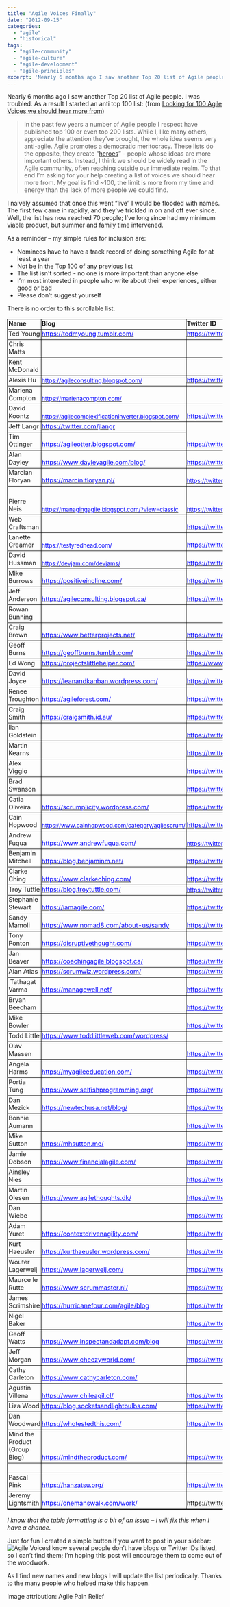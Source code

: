```yaml
---
title: "Agile Voices Finally"
date: "2012-09-15"
categories: 
  - "agile"
  - "historical"
tags: 
  - "agile-community"
  - "agile-culture"
  - "agile-development"
  - "agile-principles"
excerpt: 'Nearly 6 months ago I saw another Top 20 list of Agile people. I was troubled. As a result'
---
```


Nearly 6 months ago I saw another Top 20 list of Agile people. I was troubled. As a result I started an anti top 100 list: (from [Looking for 100 Agile Voices we should hear more from](/blog/looking-for-100-agile-voices-we-should-hear-more-from))

> In the past few years a number of Agile people I respect have published top 100 or even top 200 lists. While I, like many others, appreciate the attention they’ve brought, the whole idea seems very anti-agile. Agile promotes a democratic meritocracy. These lists do the opposite, they create “[heroes](/blog/agile-gurus-or-thought-leaders)” - people whose ideas are more important others. Instead, I think we should be widely read in the Agile community, often reaching outside our immediate realm. To that end I’m asking for your help creating a list of voices we should hear more from. My goal is find ~100, the limit is more from my time and energy than the lack of more people we could find.

I naively assumed that once this went “live” I would be flooded with names. The first few came in rapidly, and they’ve trickled in on and off ever since. Well, the list has now reached 70 people; I’ve long since had my minimum viable product, but summer and family time intervened.

As a reminder – my simple rules for inclusion are:

- Nominees have to have a track record of doing something Agile for at least a year
- Not be in the Top 100 of any previous list
- The list isn't sorted - no one is more important than anyone else
- I’m most interested in people who write about their experiences, either good or bad
- Please don’t suggest yourself

There is no order to this scrollable list.

<table class="postTable" style="border-collapse: collapse;" border="0" width="561" cellspacing="0" cellpadding="0"><colgroup><col style="width: 83pt; mso-width-source: userset; mso-width-alt: 3925;" width="110"> <col style="width: 97pt; mso-width-source: userset; mso-width-alt: 4608;" width="130"> <col style="width: 157pt; mso-width-source: userset; mso-width-alt: 7452;" width="210"></colgroup><tbody><tr style="height: 14.4pt;"><td class="xl67" style="border-bottom: windowtext 0.5pt solid; border-left: windowtext 1.5pt solid; padding-left: 1px; padding-right: 1px; vertical-align: bottom; border-top: windowtext 0.5pt solid; border-right: windowtext 0.5pt solid; padding-top: 1px;" width="138" height="23"><span style="font-size: 11pt;"><strong>Name</strong></span></td><td class="xl68" style="border-bottom: windowtext 0.5pt solid; border-left: medium none; padding-left: 1px; padding-right: 1px; vertical-align: bottom; border-top: windowtext 0.5pt solid; border-right: windowtext 0.5pt solid; padding-top: 1px;" width="130"><span style="font-size: 11pt;"><strong>Blog</strong></span></td><td class="xl69" style="border-bottom: windowtext 0.5pt solid; border-left: medium none; padding-left: 1px; padding-right: 1px; vertical-align: bottom; border-top: windowtext 0.5pt solid; border-right: windowtext 1.5pt solid; padding-top: 1px;" width="544"><span style="font-size: 11pt;"><strong>Twitter ID</strong></span></td></tr><tr style="height: 14.4pt;"><td class="xl70" style="border-bottom: windowtext 0.5pt solid; border-left: windowtext 1.5pt solid; padding-left: 1px; padding-right: 1px; vertical-align: bottom; border-top: medium none; border-right: windowtext 0.5pt solid; padding-top: 1px;" height="23"><span style="font-size: 11pt;">Ted Young</span></td><td class="xl71" style="border-bottom: windowtext 0.5pt solid; border-left: medium none; padding-left: 1px; padding-right: 1px; vertical-align: bottom; border-top: medium none; border-right: windowtext 0.5pt solid; padding-top: 1px;" width="130"><a href="https://tedmyoung.tumblr.com/" target="_parent" rel="noopener noreferrer"><span style="mso-font-charset: 0;"><span style="font-size: 11pt; color: #0000ff;">https://tedmyoung.tumblr.com/</span></span></a></td><td class="xl72" style="border-bottom: windowtext 0.5pt solid; border-left: medium none; padding-left: 1px; padding-right: 1px; vertical-align: bottom; border-top: medium none; border-right: windowtext 1.5pt solid; padding-top: 1px;" width="544"><a href="https://twitter.com/#!/jitterted" target="_parent" rel="noopener noreferrer"><span style="mso-font-charset: 0;"><span style="font-size: 11pt; color: #0000ff;">https://twitter.com/#!/jitterted</span></span></a></td></tr><tr style="height: 14.4pt;"><td class="xl70" style="border-bottom: windowtext 0.5pt solid; border-left: windowtext 1.5pt solid; padding-left: 1px; padding-right: 1px; vertical-align: bottom; border-top: medium none; border-right: windowtext 0.5pt solid; padding-top: 1px;" height="23"><span style="font-size: 11pt;">Chris Matts</span></td><td class="xl73" style="border-bottom: windowtext 0.5pt solid; border-left: medium none; padding-left: 1px; padding-right: 1px; vertical-align: middle; border-top: medium none; border-right: windowtext 0.5pt solid; padding-top: 1px;" width="130"><span style="font-size: 10pt;">&nbsp;</span></td><td class="xl74" style="border-bottom: windowtext 0.5pt solid; border-left: medium none; padding-left: 1px; padding-right: 1px; vertical-align: middle; border-top: medium none; border-right: windowtext 1.5pt solid; padding-top: 1px;" width="544"><span style="font-size: 10pt;">&nbsp;</span></td></tr><tr style="height: 14.4pt;"><td class="xl70" style="border-bottom: windowtext 0.5pt solid; border-left: windowtext 1.5pt solid; padding-left: 1px; padding-right: 1px; vertical-align: bottom; border-top: medium none; border-right: windowtext 0.5pt solid; padding-top: 1px;" height="23"><span style="font-size: 11pt;">Kent McDonald</span></td><td class="xl73" style="border-bottom: windowtext 0.5pt solid; border-left: medium none; padding-left: 1px; padding-right: 1px; vertical-align: middle; border-top: medium none; border-right: windowtext 0.5pt solid; padding-top: 1px;" width="130"><span style="font-size: 10pt;">&nbsp;</span></td><td class="xl74" style="border-bottom: windowtext 0.5pt solid; border-left: medium none; padding-left: 1px; padding-right: 1px; vertical-align: middle; border-top: medium none; border-right: windowtext 1.5pt solid; padding-top: 1px;" width="544"><span style="font-size: 10pt;">&nbsp;</span></td></tr><tr style="height: 14.4pt;"><td class="xl70" style="border-bottom: windowtext 0.5pt solid; border-left: windowtext 1.5pt solid; padding-left: 1px; padding-right: 1px; vertical-align: bottom; border-top: medium none; border-right: windowtext 0.5pt solid; padding-top: 1px;" height="23"><span style="font-size: 11pt;">Alexis Hu</span></td><td class="xl78" style="border-bottom: windowtext 0.5pt solid; border-left: medium none; padding-left: 1px; padding-right: 1px; vertical-align: bottom; border-top: medium none; border-right: windowtext 0.5pt solid; padding-top: 1px;" width="130"><a href="https://agileconsulting.blogspot.com/"><span style="font-size: 10pt; color: #0000ff;">https://agileconsulting.blogspot.com/</span></a></td><td class="xl72" style="border-bottom: windowtext 0.5pt solid; border-left: medium none; padding-left: 1px; padding-right: 1px; vertical-align: bottom; border-top: medium none; border-right: windowtext 1.5pt solid; padding-top: 1px;" width="544"><a href="https://twitter.com/alhui" target="_parent" rel="noopener noreferrer"><span style="mso-font-charset: 0;"><span style="font-size: 11pt; color: #0000ff;">https://twitter.com/alhui</span></span></a></td></tr><tr style="height: 14.4pt;"><td class="xl70" style="border-bottom: windowtext 0.5pt solid; border-left: windowtext 1.5pt solid; padding-left: 1px; padding-right: 1px; vertical-align: bottom; border-top: medium none; border-right: windowtext 0.5pt solid; padding-top: 1px;" height="23"><span style="font-size: 11pt;">Marlena Compton</span></td><td class="xl78" style="border-bottom: windowtext 0.5pt solid; border-left: medium none; padding-left: 1px; padding-right: 1px; vertical-align: bottom; border-top: medium none; border-right: windowtext 0.5pt solid; padding-top: 1px;" width="130"><a href="https://marlenacompton.com/"><span style="font-size: 10pt; color: #0000ff;">https://marlenacompton.com/</span></a></td><td class="xl74" style="border-bottom: windowtext 0.5pt solid; border-left: medium none; padding-left: 1px; padding-right: 1px; vertical-align: middle; border-top: medium none; border-right: windowtext 1.5pt solid; padding-top: 1px;" width="544"><span style="font-size: 10pt;">&nbsp;</span></td></tr><tr style="height: 14.4pt;"><td class="xl70" style="border-bottom: windowtext 0.5pt solid; border-left: windowtext 1.5pt solid; padding-left: 1px; padding-right: 1px; vertical-align: bottom; border-top: medium none; border-right: windowtext 0.5pt solid; padding-top: 1px;" height="23"><span style="font-size: 11pt;">David Koontz</span></td><td class="xl78" style="border-bottom: windowtext 0.5pt solid; border-left: medium none; padding-left: 1px; padding-right: 1px; vertical-align: bottom; border-top: medium none; border-right: windowtext 0.5pt solid; padding-top: 1px;" width="130"><a href="https://agilecomplexificationinverter.blogspot.com/"><span style="font-size: 10pt; color: #0000ff;">https://agilecomplexificationinverter.blogspot.com/</span></a></td><td class="xl72" style="border-bottom: windowtext 0.5pt solid; border-left: medium none; padding-left: 1px; padding-right: 1px; vertical-align: bottom; border-top: medium none; border-right: windowtext 1.5pt solid; padding-top: 1px;" width="544"><a href="https://twitter.com/#!/davidakoontz" target="_parent" rel="noopener noreferrer"><span style="mso-font-charset: 0;"><span style="font-size: 11pt; color: #0000ff;">https://twitter.com/#!/davidakoontz</span></span></a></td></tr><tr style="height: 14.4pt;"><td class="xl70" style="border-bottom: windowtext 0.5pt solid; border-left: windowtext 1.5pt solid; padding-left: 1px; padding-right: 1px; vertical-align: bottom; border-top: medium none; border-right: windowtext 0.5pt solid; padding-top: 1px;" height="23"><span style="font-size: 11pt;">Jeff Langr</span></td><td class="xl71" style="border-bottom: windowtext 0.5pt solid; border-left: medium none; padding-left: 1px; padding-right: 1px; vertical-align: bottom; border-top: medium none; border-right: windowtext 0.5pt solid; padding-top: 1px;" width="130"><a href="https://twitter.com/jlangr" target="_parent" rel="noopener noreferrer"><span style="mso-font-charset: 0;"><span style="font-size: 11pt; color: #0000ff;">https://twitter.com/jlangr</span></span></a></td></tr><tr style="height: 14.4pt;"><td class="xl70" style="border-bottom: windowtext 0.5pt solid; border-left: windowtext 1.5pt solid; padding-left: 1px; padding-right: 1px; vertical-align: bottom; border-top: medium none; border-right: windowtext 0.5pt solid; padding-top: 1px;" height="23"><span style="font-size: 11pt;">Tim Ottinger</span></td><td class="xl71" style="border-bottom: windowtext 0.5pt solid; border-left: medium none; padding-left: 1px; padding-right: 1px; vertical-align: bottom; border-top: medium none; border-right: windowtext 0.5pt solid; padding-top: 1px;" width="130"><a href="https://agileotter.blogspot.com/" target="_parent" rel="noopener noreferrer"><span style="mso-font-charset: 0;"><span style="font-size: 11pt; color: #0000ff;">https://agileotter.blogspot.com/</span></span></a></td><td class="xl72" style="border-bottom: windowtext 0.5pt solid; border-left: medium none; padding-left: 1px; padding-right: 1px; vertical-align: bottom; border-top: medium none; border-right: windowtext 1.5pt solid; padding-top: 1px;" width="544"><a href="https://twitter.com/#!/tottinge" target="_parent" rel="noopener noreferrer"><span style="mso-font-charset: 0;"><span style="font-size: 11pt; color: #0000ff;">https://twitter.com/#!/tottinge</span></span></a></td></tr><tr style="height: 14.4pt;"><td class="xl70" style="border-bottom: windowtext 0.5pt solid; border-left: windowtext 1.5pt solid; padding-left: 1px; padding-right: 1px; vertical-align: bottom; border-top: medium none; border-right: windowtext 0.5pt solid; padding-top: 1px;" height="23"><span style="font-size: 11pt;">Alan Dayley</span></td><td class="xl71" style="border-bottom: windowtext 0.5pt solid; border-left: medium none; padding-left: 1px; padding-right: 1px; vertical-align: bottom; border-top: medium none; border-right: windowtext 0.5pt solid; padding-top: 1px;" width="130"><a href="https://www.dayleyagile.com/blog/" target="_parent" rel="noopener noreferrer"><span style="mso-font-charset: 0;"><span style="font-size: 11pt; color: #0000ff;">https://www.dayleyagile.com/blog/</span></span></a></td><td class="xl72" style="border-bottom: windowtext 0.5pt solid; border-left: medium none; padding-left: 1px; padding-right: 1px; vertical-align: bottom; border-top: medium none; border-right: windowtext 1.5pt solid; padding-top: 1px;" width="544"><a href="https://twitter.com/dayleyagile" target="_parent" rel="noopener noreferrer"><span style="mso-font-charset: 0;"><span style="font-size: 11pt; color: #0000ff;">https://twitter.com/dayleyagile</span></span></a></td></tr><tr style="height: 14.4pt;"><td class="xl70" style="border-bottom: windowtext 0.5pt solid; border-left: windowtext 1.5pt solid; padding-left: 1px; padding-right: 1px; vertical-align: bottom; border-top: medium none; border-right: windowtext 0.5pt solid; padding-top: 1px;" height="23"><span style="font-size: 11pt;">Marcian Floryan</span></td><td class="xl71" style="border-bottom: windowtext 0.5pt solid; border-left: medium none; padding-left: 1px; padding-right: 1px; vertical-align: bottom; border-top: medium none; border-right: windowtext 0.5pt solid; padding-top: 1px;" width="130"><a href="https://marcin.floryan.pl/" target="_parent" rel="noopener noreferrer"><span style="mso-font-charset: 0;"><span style="font-size: 11pt; color: #0000ff;">https://marcin.floryan.pl/</span></span></a></td><td class="xl76" style="border-bottom: windowtext 0.5pt solid; border-left: medium none; padding-left: 1px; padding-right: 1px; vertical-align: bottom; border-top: medium none; border-right: windowtext 1.5pt solid; padding-top: 1px;" width="544"><a href="https://twitter.com/mfloryan"><span style="font-size: 10pt; color: #0000ff;">https://twitter.com/mfloryan</span></a></td></tr><tr style="height: 40.2pt;"><td class="xl70" style="border-bottom: windowtext 0.5pt solid; border-left: windowtext 1.5pt solid; padding-left: 1px; padding-right: 1px; vertical-align: bottom; border-top: medium none; border-right: windowtext 0.5pt solid; padding-top: 1px;" height="67"><span style="font-size: 11pt;">Pierre Neis</span></td><td class="xl77" style="border-bottom: windowtext 0.5pt solid; border-left: medium none; padding-left: 1px; padding-right: 1px; vertical-align: bottom; border-top: medium none; border-right: windowtext 0.5pt solid; padding-top: 1px;" width="130"><a href="https://managingagile.blogspot.com/?view=classic"><span style="font-size: 10pt; color: #0000ff;">https://managingagile.blogspot.com/?view=classic</span></a></td><td class="xl76" style="border-bottom: windowtext 0.5pt solid; border-left: medium none; padding-left: 1px; padding-right: 1px; vertical-align: bottom; border-top: medium none; border-right: windowtext 1.5pt solid; padding-top: 1px;" width="544"><a href="https://twitter.com/elPedroMajor"><span style="font-size: 10pt; color: #0000ff;">https://twitter.com/elPedroMajor</span></a></td></tr><tr style="height: 14.4pt;"><td class="xl70" style="border-bottom: windowtext 0.5pt solid; border-left: windowtext 1.5pt solid; padding-left: 1px; padding-right: 1px; vertical-align: bottom; border-top: medium none; border-right: windowtext 0.5pt solid; padding-top: 1px;" height="23"><span style="font-size: 11pt;">Web Craftsman</span></td><td class="xl73" style="border-bottom: windowtext 0.5pt solid; border-left: medium none; padding-left: 1px; padding-right: 1px; vertical-align: middle; border-top: medium none; border-right: windowtext 0.5pt solid; padding-top: 1px;" width="130"><span style="font-size: 10pt;">&nbsp;</span></td><td class="xl72" style="border-bottom: windowtext 0.5pt solid; border-left: medium none; padding-left: 1px; padding-right: 1px; vertical-align: bottom; border-top: medium none; border-right: windowtext 1.5pt solid; padding-top: 1px;" width="544"><a href="https://twitter.com/web_craftsman" target="_parent" rel="noopener noreferrer"><span style="mso-font-charset: 0;"><span style="font-size: 11pt; color: #0000ff;">https://twitter.com/web_craftsman</span></span></a></td></tr><tr style="height: 14.4pt;"><td class="xl70" style="border-bottom: windowtext 0.5pt solid; border-left: windowtext 1.5pt solid; padding-left: 1px; padding-right: 1px; vertical-align: bottom; border-top: medium none; border-right: windowtext 0.5pt solid; padding-top: 1px;" height="23"><span style="font-size: 11pt;">Lanette Creamer</span></td><td class="xl78" style="border-bottom: windowtext 0.5pt solid; border-left: medium none; padding-left: 1px; padding-right: 1px; vertical-align: bottom; border-top: medium none; border-right: windowtext 0.5pt solid; padding-top: 1px;" width="130"><span style="font-size: 10pt; color: #0000ff;">https://testyredhead.com/</span></td><td class="xl72" style="border-bottom: windowtext 0.5pt solid; border-left: medium none; padding-left: 1px; padding-right: 1px; vertical-align: bottom; border-top: medium none; border-right: windowtext 1.5pt solid; padding-top: 1px;" width="544"><a href="https://twitter.com/lanettecream" target="_parent" rel="noopener noreferrer"><span style="mso-font-charset: 0;"><span style="font-size: 11pt; color: #0000ff;">https://twitter.com/lanettecream</span></span></a></td></tr><tr style="height: 14.4pt;"><td class="xl70" style="border-bottom: windowtext 0.5pt solid; border-left: windowtext 1.5pt solid; padding-left: 1px; padding-right: 1px; vertical-align: bottom; border-top: medium none; border-right: windowtext 0.5pt solid; padding-top: 1px;" height="23"><span style="font-size: 11pt;">David Hussman</span></td><td class="xl78" style="border-bottom: windowtext 0.5pt solid; border-left: medium none; padding-left: 1px; padding-right: 1px; vertical-align: bottom; border-top: medium none; border-right: windowtext 0.5pt solid; padding-top: 1px;" width="130"><a href="https://devjam.com/"><span style="font-size: 10pt; color: #0000ff;">https://devjam.com/devjams/</span></a></td><td class="xl72" style="border-bottom: windowtext 0.5pt solid; border-left: medium none; padding-left: 1px; padding-right: 1px; vertical-align: bottom; border-top: medium none; border-right: windowtext 1.5pt solid; padding-top: 1px;" width="544"><a href="https://twitter.com/davidhussman" target="_parent" rel="noopener noreferrer"><span style="mso-font-charset: 0;"><span style="font-size: 11pt; color: #0000ff;">https://twitter.com/davidhussman</span></span></a></td></tr><tr style="height: 14.4pt;"><td class="xl70" style="border-bottom: windowtext 0.5pt solid; border-left: windowtext 1.5pt solid; padding-left: 1px; padding-right: 1px; vertical-align: bottom; border-top: medium none; border-right: windowtext 0.5pt solid; padding-top: 1px;" height="23"><span style="font-size: 11pt;">Mike Burrows</span></td><td class="xl71" style="border-bottom: windowtext 0.5pt solid; border-left: medium none; padding-left: 1px; padding-right: 1px; vertical-align: bottom; border-top: medium none; border-right: windowtext 0.5pt solid; padding-top: 1px;" width="130"><a href="https://positiveincline.com/" target="_parent" rel="noopener noreferrer"><span style="mso-font-charset: 0;"><span style="font-size: 11pt; color: #0000ff;">https://positiveincline.com/</span></span></a></td><td class="xl72" style="border-bottom: windowtext 0.5pt solid; border-left: medium none; padding-left: 1px; padding-right: 1px; vertical-align: bottom; border-top: medium none; border-right: windowtext 1.5pt solid; padding-top: 1px;" width="544"><a href="https://twitter.com/asplake" target="_parent" rel="noopener noreferrer"><span style="mso-font-charset: 0;"><span style="font-size: 11pt; color: #0000ff;">https://twitter.com/asplake</span></span></a></td></tr><tr style="height: 14.4pt;"><td class="xl70" style="border-bottom: windowtext 0.5pt solid; border-left: windowtext 1.5pt solid; padding-left: 1px; padding-right: 1px; vertical-align: bottom; border-top: medium none; border-right: windowtext 0.5pt solid; padding-top: 1px;" height="23"><span style="font-size: 11pt;">Jeff Anderson</span></td><td class="xl71" style="border-bottom: windowtext 0.5pt solid; border-left: medium none; padding-left: 1px; padding-right: 1px; vertical-align: bottom; border-top: medium none; border-right: windowtext 0.5pt solid; padding-top: 1px;" width="130"><a href="https://agileconsulting.blogspot.ca/" target="_parent" rel="noopener noreferrer"><span style="mso-font-charset: 0;"><span style="font-size: 11pt; color: #0000ff;">https://agileconsulting.blogspot.ca/</span></span></a></td><td class="xl72" style="border-bottom: windowtext 0.5pt solid; border-left: medium none; padding-left: 1px; padding-right: 1px; vertical-align: bottom; border-top: medium none; border-right: windowtext 1.5pt solid; padding-top: 1px;" width="544"><a href="https://twitter.com/thomasjeffrey" target="_parent" rel="noopener noreferrer"><span style="mso-font-charset: 0;"><span style="font-size: 11pt; color: #0000ff;">https://twitter.com/thomasjeffrey</span></span></a></td></tr><tr style="height: 14.4pt;"><td class="xl70" style="border-bottom: windowtext 0.5pt solid; border-left: windowtext 1.5pt solid; padding-left: 1px; padding-right: 1px; vertical-align: bottom; border-top: medium none; border-right: windowtext 0.5pt solid; padding-top: 1px;" height="23"><span style="font-size: 11pt;">Rowan Bunning</span></td><td class="xl73" style="border-bottom: windowtext 0.5pt solid; border-left: medium none; padding-left: 1px; padding-right: 1px; vertical-align: middle; border-top: medium none; border-right: windowtext 0.5pt solid; padding-top: 1px;" width="130"><span style="font-size: 10pt;">&nbsp;</span></td><td class="xl74" style="border-bottom: windowtext 0.5pt solid; border-left: medium none; padding-left: 1px; padding-right: 1px; vertical-align: middle; border-top: medium none; border-right: windowtext 1.5pt solid; padding-top: 1px;" width="544"><span style="font-size: 10pt;">&nbsp;</span></td></tr><tr style="height: 14.4pt;"><td class="xl70" style="border-bottom: windowtext 0.5pt solid; border-left: windowtext 1.5pt solid; padding-left: 1px; padding-right: 1px; vertical-align: bottom; border-top: medium none; border-right: windowtext 0.5pt solid; padding-top: 1px;" height="23"><span style="font-size: 11pt;">Craig Brown</span></td><td class="xl71" style="border-bottom: windowtext 0.5pt solid; border-left: medium none; padding-left: 1px; padding-right: 1px; vertical-align: bottom; border-top: medium none; border-right: windowtext 0.5pt solid; padding-top: 1px;" width="130"><a href="https://www.betterprojects.net/" target="_parent" rel="noopener noreferrer"><span style="mso-font-charset: 0;"><span style="font-size: 11pt; color: #0000ff;">https://www.betterprojects.net/</span></span></a></td><td class="xl72" style="border-bottom: windowtext 0.5pt solid; border-left: medium none; padding-left: 1px; padding-right: 1px; vertical-align: bottom; border-top: medium none; border-right: windowtext 1.5pt solid; padding-top: 1px;" width="544"><a href="https://twitter.com/brown_note" target="_parent" rel="noopener noreferrer"><span style="mso-font-charset: 0;"><span style="font-size: 11pt; color: #0000ff;">https://twitter.com/brown_note</span></span></a></td></tr><tr style="height: 14.4pt;"><td class="xl70" style="border-bottom: windowtext 0.5pt solid; border-left: windowtext 1.5pt solid; padding-left: 1px; padding-right: 1px; vertical-align: bottom; border-top: medium none; border-right: windowtext 0.5pt solid; padding-top: 1px;" height="23"><span style="font-size: 11pt;">Geoff Burns</span></td><td class="xl71" style="border-bottom: windowtext 0.5pt solid; border-left: medium none; padding-left: 1px; padding-right: 1px; vertical-align: bottom; border-top: medium none; border-right: windowtext 0.5pt solid; padding-top: 1px;" width="130"><a href="https://geoffburns.tumblr.com/" target="_parent" rel="noopener noreferrer"><span style="mso-font-charset: 0;"><span style="font-size: 11pt; color: #0000ff;">https://geoffburns.tumblr.com/</span></span></a></td><td class="xl72" style="border-bottom: windowtext 0.5pt solid; border-left: medium none; padding-left: 1px; padding-right: 1px; vertical-align: bottom; border-top: medium none; border-right: windowtext 1.5pt solid; padding-top: 1px;" width="544"><a href="https://twitter.com/blxt/" target="_parent" rel="noopener noreferrer"><span style="mso-font-charset: 0;"><span style="font-size: 11pt; color: #0000ff;">https://twitter.com/blxt/</span></span></a></td></tr><tr style="height: 14.4pt;"><td class="xl70" style="border-bottom: windowtext 0.5pt solid; border-left: windowtext 1.5pt solid; padding-left: 1px; padding-right: 1px; vertical-align: bottom; border-top: medium none; border-right: windowtext 0.5pt solid; padding-top: 1px;" height="23"><span style="font-size: 11pt;">Ed Wong</span></td><td class="xl71" style="border-bottom: windowtext 0.5pt solid; border-left: medium none; padding-left: 1px; padding-right: 1px; vertical-align: bottom; border-top: medium none; border-right: windowtext 0.5pt solid; padding-top: 1px;" width="130"><a href="https://projectslittlehelper.com/" target="_parent" rel="noopener noreferrer"><span style="mso-font-charset: 0;"><span style="font-size: 11pt; color: #0000ff;">https://projectslittlehelper.com/</span></span></a></td><td class="xl72" style="border-bottom: windowtext 0.5pt solid; border-left: medium none; padding-left: 1px; padding-right: 1px; vertical-align: bottom; border-top: medium none; border-right: windowtext 1.5pt solid; padding-top: 1px;" width="544"><a href="https://www.twitter.com/littlehelper" target="_parent" rel="noopener noreferrer"><span style="mso-font-charset: 0;"><span style="font-size: 11pt; color: #0000ff;">https://www.twitter.com/littlehelper</span></span></a></td></tr><tr style="height: 14.4pt;"><td class="xl70" style="border-bottom: windowtext 0.5pt solid; border-left: windowtext 1.5pt solid; padding-left: 1px; padding-right: 1px; vertical-align: bottom; border-top: medium none; border-right: windowtext 0.5pt solid; padding-top: 1px;" height="23"><span style="font-size: 11pt;">David Joyce</span></td><td class="xl71" style="border-bottom: windowtext 0.5pt solid; border-left: medium none; padding-left: 1px; padding-right: 1px; vertical-align: bottom; border-top: medium none; border-right: windowtext 0.5pt solid; padding-top: 1px;" width="130"><a href="https://leanandkanban.wordpress.com/" target="_parent" rel="noopener noreferrer"><span style="mso-font-charset: 0;"><span style="font-size: 11pt; color: #0000ff;">https://leanandkanban.wordpress.com/</span></span></a></td><td class="xl72" style="border-bottom: windowtext 0.5pt solid; border-left: medium none; padding-left: 1px; padding-right: 1px; vertical-align: bottom; border-top: medium none; border-right: windowtext 1.5pt solid; padding-top: 1px;" width="544"><a href="https://twitter.com/dpjoyce/" target="_parent" rel="noopener noreferrer"><span style="mso-font-charset: 0;"><span style="font-size: 11pt; color: #0000ff;">https://twitter.com/dpjoyce/</span></span></a></td></tr><tr style="height: 14.4pt;"><td class="xl70" style="border-bottom: windowtext 0.5pt solid; border-left: windowtext 1.5pt solid; padding-left: 1px; padding-right: 1px; vertical-align: bottom; border-top: medium none; border-right: windowtext 0.5pt solid; padding-top: 1px;" height="23"><span style="font-size: 11pt;">Renee Troughton</span></td><td class="xl71" style="border-bottom: windowtext 0.5pt solid; border-left: medium none; padding-left: 1px; padding-right: 1px; vertical-align: bottom; border-top: medium none; border-right: windowtext 0.5pt solid; padding-top: 1px;" width="130"><a href="https://agileforest.com/" target="_parent" rel="noopener noreferrer"><span style="mso-font-charset: 0;"><span style="font-size: 11pt; color: #0000ff;">https://agileforest.com/</span></span></a></td><td class="xl72" style="border-bottom: windowtext 0.5pt solid; border-left: medium none; padding-left: 1px; padding-right: 1px; vertical-align: bottom; border-top: medium none; border-right: windowtext 1.5pt solid; padding-top: 1px;" width="544"><a href="https://twitter.com/AgileRenee" target="_parent" rel="noopener noreferrer"><span style="mso-font-charset: 0;"><span style="font-size: 11pt; color: #0000ff;">https://twitter.com/AgileRenee</span></span></a></td></tr><tr style="height: 14.4pt;"><td class="xl70" style="border-bottom: windowtext 0.5pt solid; border-left: windowtext 1.5pt solid; padding-left: 1px; padding-right: 1px; vertical-align: bottom; border-top: medium none; border-right: windowtext 0.5pt solid; padding-top: 1px;" height="23"><span style="font-size: 11pt;">Craig Smith</span></td><td class="xl71" style="border-bottom: windowtext 0.5pt solid; border-left: medium none; padding-left: 1px; padding-right: 1px; vertical-align: bottom; border-top: medium none; border-right: windowtext 0.5pt solid; padding-top: 1px;" width="130"><a href="https://craigsmith.id.au/" target="_parent" rel="noopener noreferrer"><span style="mso-font-charset: 0;"><span style="font-size: 11pt; color: #0000ff;">https://craigsmith.id.au/</span></span></a></td><td class="xl72" style="border-bottom: windowtext 0.5pt solid; border-left: medium none; padding-left: 1px; padding-right: 1px; vertical-align: bottom; border-top: medium none; border-right: windowtext 1.5pt solid; padding-top: 1px;" width="544"><a href="https://twitter.com/smithcdau" target="_parent" rel="noopener noreferrer"><span style="mso-font-charset: 0;"><span style="font-size: 11pt; color: #0000ff;">https://twitter.com/smithcdau</span></span></a></td></tr><tr style="height: 14.4pt;"><td class="xl70" style="border-bottom: windowtext 0.5pt solid; border-left: windowtext 1.5pt solid; padding-left: 1px; padding-right: 1px; vertical-align: bottom; border-top: medium none; border-right: windowtext 0.5pt solid; padding-top: 1px;" height="23"><span style="font-size: 11pt;">Ilan Goldstein</span></td><td class="xl71" style="border-bottom: windowtext 0.5pt solid; border-left: medium none; padding-left: 1px; padding-right: 1px; vertical-align: bottom; border-top: medium none; border-right: windowtext 0.5pt solid; padding-top: 1px;" width="130"></td><td class="xl72" style="border-bottom: windowtext 0.5pt solid; border-left: medium none; padding-left: 1px; padding-right: 1px; vertical-align: bottom; border-top: medium none; border-right: windowtext 1.5pt solid; padding-top: 1px;" width="544"><a href="https://twitter.com/ilagile" target="_parent" rel="noopener noreferrer"><span style="mso-font-charset: 0;"><span style="font-size: 11pt; color: #0000ff;">https://twitter.com/ilagile</span></span></a></td></tr><tr style="height: 14.4pt;"><td class="xl70" style="border-bottom: windowtext 0.5pt solid; border-left: windowtext 1.5pt solid; padding-left: 1px; padding-right: 1px; vertical-align: bottom; border-top: medium none; border-right: windowtext 0.5pt solid; padding-top: 1px;" height="23"><span style="font-size: 11pt;">Martin Kearns</span></td><td class="xl73" style="border-bottom: windowtext 0.5pt solid; border-left: medium none; padding-left: 1px; padding-right: 1px; vertical-align: middle; border-top: medium none; border-right: windowtext 0.5pt solid; padding-top: 1px;" width="130"><span style="font-size: 10pt;">&nbsp;</span></td><td class="xl72" style="border-bottom: windowtext 0.5pt solid; border-left: medium none; padding-left: 1px; padding-right: 1px; vertical-align: bottom; border-top: medium none; border-right: windowtext 1.5pt solid; padding-top: 1px;" width="544"><a href="https://twitter.com/kearnsey" target="_parent" rel="noopener noreferrer"><span style="mso-font-charset: 0;"><span style="font-size: 11pt; color: #0000ff;">https://twitter.com/kearnsey</span></span></a></td></tr><tr style="height: 14.4pt;"><td class="xl70" style="border-bottom: windowtext 0.5pt solid; border-left: windowtext 1.5pt solid; padding-left: 1px; padding-right: 1px; vertical-align: bottom; border-top: medium none; border-right: windowtext 0.5pt solid; padding-top: 1px;" height="23"><span style="font-size: 11pt;">Alex Viggio</span></td><td class="xl73" style="border-bottom: windowtext 0.5pt solid; border-left: medium none; padding-left: 1px; padding-right: 1px; vertical-align: middle; border-top: medium none; border-right: windowtext 0.5pt solid; padding-top: 1px;" width="130"><span style="font-size: 10pt;">&nbsp;</span></td><td class="xl72" style="border-bottom: windowtext 0.5pt solid; border-left: medium none; padding-left: 1px; padding-right: 1px; vertical-align: bottom; border-top: medium none; border-right: windowtext 1.5pt solid; padding-top: 1px;" width="544"><a href="https://twitter.com/aviggio/" target="_parent" rel="noopener noreferrer"><span style="mso-font-charset: 0;"><span style="font-size: 11pt; color: #0000ff;">https://twitter.com/aviggio/</span></span></a></td></tr><tr style="height: 14.4pt;"><td class="xl70" style="border-bottom: windowtext 0.5pt solid; border-left: windowtext 1.5pt solid; padding-left: 1px; padding-right: 1px; vertical-align: bottom; border-top: medium none; border-right: windowtext 0.5pt solid; padding-top: 1px;" height="23"><span style="font-size: 11pt;">Brad Swanson</span></td><td class="xl71" style="border-bottom: windowtext 0.5pt solid; border-left: medium none; padding-left: 1px; padding-right: 1px; vertical-align: bottom; border-top: medium none; border-right: windowtext 0.5pt solid; padding-top: 1px;" width="130"></td><td class="xl72" style="border-bottom: windowtext 0.5pt solid; border-left: medium none; padding-left: 1px; padding-right: 1px; vertical-align: bottom; border-top: medium none; border-right: windowtext 1.5pt solid; padding-top: 1px;" width="544"><a href="https://twitter.com/bradswanson/" target="_parent" rel="noopener noreferrer"><span style="mso-font-charset: 0;"><span style="font-size: 11pt; color: #0000ff;">https://twitter.com/bradswanson/</span></span></a></td></tr><tr style="height: 14.4pt;"><td class="xl70" style="border-bottom: windowtext 0.5pt solid; border-left: windowtext 1.5pt solid; padding-left: 1px; padding-right: 1px; vertical-align: bottom; border-top: medium none; border-right: windowtext 0.5pt solid; padding-top: 1px;" height="23"><span style="font-size: 11pt;">Catia Oliveira</span></td><td class="xl71" style="border-bottom: windowtext 0.5pt solid; border-left: medium none; padding-left: 1px; padding-right: 1px; vertical-align: bottom; border-top: medium none; border-right: windowtext 0.5pt solid; padding-top: 1px;" width="130"><a href="https://scrumplicity.wordpress.com/" target="_parent" rel="noopener noreferrer"><span style="mso-font-charset: 0;"><span style="font-size: 11pt; color: #0000ff;">https://scrumplicity.wordpress.com/</span></span></a></td><td class="xl72" style="border-bottom: windowtext 0.5pt solid; border-left: medium none; padding-left: 1px; padding-right: 1px; vertical-align: bottom; border-top: medium none; border-right: windowtext 1.5pt solid; padding-top: 1px;" width="544"><a href="https://twitter.com/CatOliv" target="_parent" rel="noopener noreferrer"><span style="mso-font-charset: 0;"><span style="font-size: 11pt; color: #0000ff;">https://twitter.com/CatOliv</span></span></a></td></tr><tr style="height: 14.4pt;"><td class="xl70" style="border-bottom: windowtext 0.5pt solid; border-left: windowtext 1.5pt solid; padding-left: 1px; padding-right: 1px; vertical-align: bottom; border-top: medium none; border-right: windowtext 0.5pt solid; padding-top: 1px;" height="23"><span style="font-size: 11pt;">Cain Hopwood</span></td><td class="xl78" style="border-bottom: windowtext 0.5pt solid; border-left: medium none; padding-left: 1px; padding-right: 1px; vertical-align: bottom; border-top: medium none; border-right: windowtext 0.5pt solid; padding-top: 1px;" width="130"><a href="https://www.cainhopwood.com/category/agilescrum/"><span style="font-size: 10pt; color: #0000ff;">https://www.cainhopwood.com/category/agilescrum/</span></a></td><td class="xl72" style="border-bottom: windowtext 0.5pt solid; border-left: medium none; padding-left: 1px; padding-right: 1px; vertical-align: bottom; border-top: medium none; border-right: windowtext 1.5pt solid; padding-top: 1px;" width="544"><a href="https://twitter.com/cainhopwood" target="_parent" rel="noopener noreferrer"><span style="mso-font-charset: 0;"><span style="font-size: 11pt; color: #0000ff;">https://twitter.com/cainhopwood</span></span></a></td></tr><tr style="height: 14.4pt;"><td class="xl70" style="border-bottom: windowtext 0.5pt solid; border-left: windowtext 1.5pt solid; padding-left: 1px; padding-right: 1px; vertical-align: bottom; border-top: medium none; border-right: windowtext 0.5pt solid; padding-top: 1px;" height="23"><span style="font-size: 11pt;">Andrew Fuqua</span></td><td class="xl71" style="border-bottom: windowtext 0.5pt solid; border-left: medium none; padding-left: 1px; padding-right: 1px; vertical-align: bottom; border-top: medium none; border-right: windowtext 0.5pt solid; padding-top: 1px;" width="130"><a href="https://www.andrewfuqua.com/" target="_parent" rel="noopener noreferrer"><span style="mso-font-charset: 0;"><span style="font-size: 11pt; color: #0000ff;">https://www.andrewfuqua.com/</span></span></a></td><td class="xl79" style="border-bottom: windowtext 0.5pt solid; border-left: medium none; padding-left: 1px; padding-right: 1px; vertical-align: bottom; border-top: medium none; border-right: windowtext 1.5pt solid; padding-top: 1px;" width="544"><a href="https://twitter.com/andrewmfuqua"><span style="font-size: 10pt; color: #0000ff;">https://twitter.com/andrewmfuqua</span></a></td></tr><tr style="height: 14.4pt;"><td class="xl70" style="border-bottom: windowtext 0.5pt solid; border-left: windowtext 1.5pt solid; padding-left: 1px; padding-right: 1px; vertical-align: bottom; border-top: medium none; border-right: windowtext 0.5pt solid; padding-top: 1px;" height="23"><span style="font-size: 11pt;">Benjamin Mitchell</span></td><td class="xl71" style="border-bottom: windowtext 0.5pt solid; border-left: medium none; padding-left: 1px; padding-right: 1px; vertical-align: bottom; border-top: medium none; border-right: windowtext 0.5pt solid; padding-top: 1px;" width="130"><a href="https://blog.benjaminm.net/" target="_parent" rel="noopener noreferrer"><span style="mso-font-charset: 0;"><span style="font-size: 11pt; color: #0000ff;">https://blog.benjaminm.net/</span></span></a></td><td class="xl72" style="border-bottom: windowtext 0.5pt solid; border-left: medium none; padding-left: 1px; padding-right: 1px; vertical-align: bottom; border-top: medium none; border-right: windowtext 1.5pt solid; padding-top: 1px;" width="544"><a href="https://twitter.com/benjaminm" target="_parent" rel="noopener noreferrer"><span style="mso-font-charset: 0;"><span style="font-size: 11pt; color: #0000ff;">https://twitter.com/benjaminm</span></span></a></td></tr><tr style="height: 14.4pt;"><td class="xl70" style="border-bottom: windowtext 0.5pt solid; border-left: windowtext 1.5pt solid; padding-left: 1px; padding-right: 1px; vertical-align: bottom; border-top: medium none; border-right: windowtext 0.5pt solid; padding-top: 1px;" height="23"><span style="font-size: 11pt;">Clarke Ching</span></td><td class="xl71" style="border-bottom: windowtext 0.5pt solid; border-left: medium none; padding-left: 1px; padding-right: 1px; vertical-align: bottom; border-top: medium none; border-right: windowtext 0.5pt solid; padding-top: 1px;" width="130"><a href="https://www.clarkeching.com/" target="_parent" rel="noopener noreferrer"><span style="mso-font-charset: 0;"><span style="font-size: 11pt; color: #0000ff;">https://www.clarkeching.com/</span></span></a></td><td class="xl72" style="border-bottom: windowtext 0.5pt solid; border-left: medium none; padding-left: 1px; padding-right: 1px; vertical-align: bottom; border-top: medium none; border-right: windowtext 1.5pt solid; padding-top: 1px;" width="544"><a href="https://twitter.com/clarkeching" target="_parent" rel="noopener noreferrer"><span style="mso-font-charset: 0;"><span style="font-size: 11pt; color: #0000ff;">https://twitter.com/clarkeching</span></span></a></td></tr><tr style="height: 14.4pt;"><td class="xl70" style="border-bottom: windowtext 0.5pt solid; border-left: windowtext 1.5pt solid; padding-left: 1px; padding-right: 1px; vertical-align: bottom; border-top: medium none; border-right: windowtext 0.5pt solid; padding-top: 1px;" height="23"><span style="font-size: 11pt;">Troy Tuttle</span></td><td class="xl71" style="border-bottom: windowtext 0.5pt solid; border-left: medium none; padding-left: 1px; padding-right: 1px; vertical-align: bottom; border-top: medium none; border-right: windowtext 0.5pt solid; padding-top: 1px;" width="130"><a href="https://blog.troytuttle.com/" target="_parent" rel="noopener noreferrer"><span style="mso-font-charset: 0;"><span style="font-size: 11pt; color: #0000ff;">https://blog.troytuttle.com/</span></span></a></td><td class="xl79" style="border-bottom: windowtext 0.5pt solid; border-left: medium none; padding-left: 1px; padding-right: 1px; vertical-align: bottom; border-top: medium none; border-right: windowtext 1.5pt solid; padding-top: 1px;" width="544"><a href="https://twitter.com/troytuttle"><span style="font-size: 10pt; color: #0000ff;">https://twitter.com/troytuttle</span></a></td></tr><tr style="height: 14.4pt;"><td class="xl70" style="border-bottom: windowtext 0.5pt solid; border-left: windowtext 1.5pt solid; padding-left: 1px; padding-right: 1px; vertical-align: bottom; border-top: medium none; border-right: windowtext 0.5pt solid; padding-top: 1px;" height="23"><span style="font-size: 11pt;">Stephanie Stewart</span></td><td class="xl71" style="border-bottom: windowtext 0.5pt solid; border-left: medium none; padding-left: 1px; padding-right: 1px; vertical-align: bottom; border-top: medium none; border-right: windowtext 0.5pt solid; padding-top: 1px;" width="130"><a href="https://iamagile.com/" target="_parent" rel="noopener noreferrer"><span style="mso-font-charset: 0;"><span style="font-size: 11pt; color: #0000ff;">https://iamagile.com/</span></span></a></td><td class="xl72" style="border-bottom: windowtext 0.5pt solid; border-left: medium none; padding-left: 1px; padding-right: 1px; vertical-align: bottom; border-top: medium none; border-right: windowtext 1.5pt solid; padding-top: 1px;" width="544"><a href="https://twitter.com/PROJECT_steph" target="_parent" rel="noopener noreferrer"><span style="mso-font-charset: 0;"><span style="font-size: 11pt; color: #0000ff;">https://twitter.com/PROJECT_steph</span></span></a></td></tr><tr style="height: 14.4pt;"><td class="xl70" style="border-bottom: windowtext 0.5pt solid; border-left: windowtext 1.5pt solid; padding-left: 1px; padding-right: 1px; vertical-align: bottom; border-top: medium none; border-right: windowtext 0.5pt solid; padding-top: 1px;" height="23"><span style="font-size: 11pt;">Sandy Mamoli</span></td><td class="xl71" style="border-bottom: windowtext 0.5pt solid; border-left: medium none; padding-left: 1px; padding-right: 1px; vertical-align: bottom; border-top: medium none; border-right: windowtext 0.5pt solid; padding-top: 1px;" width="130"><a href="https://www.nomad8.com/about-us/sandy" target="_parent" rel="noopener noreferrer"><span style="mso-font-charset: 0;"><span style="font-size: 11pt; color: #0000ff;">https://www.nomad8.com/about-us/sandy</span></span></a></td><td class="xl72" style="border-bottom: windowtext 0.5pt solid; border-left: medium none; padding-left: 1px; padding-right: 1px; vertical-align: bottom; border-top: medium none; border-right: windowtext 1.5pt solid; padding-top: 1px;" width="544"><a href="https://twitter.com/smamol" target="_parent" rel="noopener noreferrer"><span style="mso-font-charset: 0;"><span style="font-size: 11pt; color: #0000ff;">https://twitter.com/smamol</span></span></a></td></tr><tr style="height: 14.4pt;"><td class="xl70" style="border-bottom: windowtext 0.5pt solid; border-left: windowtext 1.5pt solid; padding-left: 1px; padding-right: 1px; vertical-align: bottom; border-top: medium none; border-right: windowtext 0.5pt solid; padding-top: 1px;" height="23"><span style="font-size: 11pt;">Tony Ponton</span></td><td class="xl71" style="border-bottom: windowtext 0.5pt solid; border-left: medium none; padding-left: 1px; padding-right: 1px; vertical-align: bottom; border-top: medium none; border-right: windowtext 0.5pt solid; padding-top: 1px;" width="130"><a href="https://disruptivethought.com/" target="_parent" rel="noopener noreferrer"><span style="mso-font-charset: 0;"><span style="font-size: 11pt; color: #0000ff;">https://disruptivethought.com/</span></span></a></td><td class="xl72" style="border-bottom: windowtext 0.5pt solid; border-left: medium none; padding-left: 1px; padding-right: 1px; vertical-align: bottom; border-top: medium none; border-right: windowtext 1.5pt solid; padding-top: 1px;" width="544"><a href="https://twitter.com/SvenNotnop" target="_parent" rel="noopener noreferrer"><span style="mso-font-charset: 0;"><span style="font-size: 11pt; color: #0000ff;">https://twitter.com/SvenNotnop</span></span></a></td></tr><tr style="height: 14.4pt;"><td class="xl70" style="border-bottom: windowtext 0.5pt solid; border-left: windowtext 1.5pt solid; padding-left: 1px; padding-right: 1px; vertical-align: bottom; border-top: medium none; border-right: windowtext 0.5pt solid; padding-top: 1px;" height="23"><span style="font-size: 11pt;">Jan Beaver</span></td><td class="xl71" style="border-bottom: windowtext 0.5pt solid; border-left: medium none; padding-left: 1px; padding-right: 1px; vertical-align: bottom; border-top: medium none; border-right: windowtext 0.5pt solid; padding-top: 1px;" width="130"><span style="font-size: 11pt; color: #0000ff;"><span style="text-decoration: underline;">https://coachingagile.blogspot.ca/</span></span></td><td class="xl72" style="border-bottom: windowtext 0.5pt solid; border-left: medium none; padding-left: 1px; padding-right: 1px; vertical-align: bottom; border-top: medium none; border-right: windowtext 1.5pt solid; padding-top: 1px;" width="544"><span style="font-size: 11pt; color: #0000ff;"><span style="text-decoration: underline;">https://twitter.com/jan_beaver</span></span></td></tr><tr style="height: 14.4pt;"><td class="xl70" style="border-bottom: windowtext 0.5pt solid; border-left: windowtext 1.5pt solid; padding-left: 1px; padding-right: 1px; vertical-align: bottom; border-top: medium none; border-right: windowtext 0.5pt solid; padding-top: 1px;" height="23"><span style="font-size: 11pt;">Alan Atlas</span></td><td class="xl71" style="border-bottom: windowtext 0.5pt solid; border-left: medium none; padding-left: 1px; padding-right: 1px; vertical-align: bottom; border-top: medium none; border-right: windowtext 0.5pt solid; padding-top: 1px;" width="130"><a href="https://scrumwiz.wordpress.com/" target="_parent" rel="noopener noreferrer"><span style="mso-font-charset: 0;"><span style="font-size: 11pt; color: #0000ff;">https://scrumwiz.wordpress.com/</span></span></a></td><td class="xl72" style="border-bottom: windowtext 0.5pt solid; border-left: medium none; padding-left: 1px; padding-right: 1px; vertical-align: bottom; border-top: medium none; border-right: windowtext 1.5pt solid; padding-top: 1px;" width="544"><a href="https://twitter.com/alanatlas/" target="_parent" rel="noopener noreferrer"><span style="mso-font-charset: 0;"><span style="font-size: 11pt; color: #0000ff;">https://twitter.com/alanatlas/</span></span></a></td></tr><tr style="height: 14.4pt;"><td class="xl70" style="border-bottom: windowtext 0.5pt solid; border-left: windowtext 1.5pt solid; padding-left: 1px; padding-right: 1px; vertical-align: bottom; border-top: medium none; border-right: windowtext 0.5pt solid; padding-top: 1px;" height="23"><span style="font-family: Calibri;"><span style="mso-spacerun: yes;"><span style="font-size: 11pt;">&nbsp;</span></span></span><span style="font-size: 11pt;">Tathagat Varma</span></td><td class="xl71" style="border-bottom: windowtext 0.5pt solid; border-left: medium none; padding-left: 1px; padding-right: 1px; vertical-align: bottom; border-top: medium none; border-right: windowtext 0.5pt solid; padding-top: 1px;" width="130"><span style="font-size: 11pt; color: #0000ff;"><span style="text-decoration: underline;">https://managewell.net/</span></span></td><td class="xl72" style="border-bottom: windowtext 0.5pt solid; border-left: medium none; padding-left: 1px; padding-right: 1px; vertical-align: bottom; border-top: medium none; border-right: windowtext 1.5pt solid; padding-top: 1px;" width="544"><span style="font-size: 11pt; color: #0000ff;"><span style="text-decoration: underline;">https://twitter.com/tathagatvarma</span></span></td></tr><tr style="height: 14.4pt;"><td class="xl70" style="border-bottom: windowtext 0.5pt solid; border-left: windowtext 1.5pt solid; padding-left: 1px; padding-right: 1px; vertical-align: bottom; border-top: medium none; border-right: windowtext 0.5pt solid; padding-top: 1px;" height="23"><span style="font-size: 11pt;">Bryan Beecham</span></td><td class="xl71" style="border-bottom: windowtext 0.5pt solid; border-left: medium none; padding-left: 1px; padding-right: 1px; vertical-align: bottom; border-top: medium none; border-right: windowtext 0.5pt solid; padding-top: 1px;" width="130"><span style="visibility: hidden; text-decoration: underline;"><span style="font-size: 11pt; color: #0000ff;">&nbsp;</span></span></td><td class="xl72" style="border-bottom: windowtext 0.5pt solid; border-left: medium none; padding-left: 1px; padding-right: 1px; vertical-align: bottom; border-top: medium none; border-right: windowtext 1.5pt solid; padding-top: 1px;" width="544"><span style="font-size: 11pt; color: #0000ff;"><span style="text-decoration: underline;">https://twitter.com/BillyGarnet</span></span></td></tr><tr style="height: 14.4pt;"><td class="xl70" style="border-bottom: windowtext 0.5pt solid; border-left: windowtext 1.5pt solid; padding-left: 1px; padding-right: 1px; vertical-align: bottom; border-top: medium none; border-right: windowtext 0.5pt solid; padding-top: 1px;" height="23"><span style="font-size: 11pt;">Mike Bowler</span></td><td class="xl71" style="border-bottom: windowtext 0.5pt solid; border-left: medium none; padding-left: 1px; padding-right: 1px; vertical-align: bottom; border-top: medium none; border-right: windowtext 0.5pt solid; padding-top: 1px;" width="130"><span style="visibility: hidden; text-decoration: underline;"><span style="font-size: 11pt; color: #0000ff;">&nbsp;</span></span></td><td class="xl72" style="border-bottom: windowtext 0.5pt solid; border-left: medium none; padding-left: 1px; padding-right: 1px; vertical-align: bottom; border-top: medium none; border-right: windowtext 1.5pt solid; padding-top: 1px;" width="544"><span style="font-size: 11pt; color: #0000ff;"><span style="text-decoration: underline;">https://twitter.com/mike_bowler</span></span></td></tr><tr style="height: 14.4pt;"><td class="xl70" style="border-bottom: windowtext 0.5pt solid; border-left: windowtext 1.5pt solid; padding-left: 1px; padding-right: 1px; vertical-align: bottom; border-top: medium none; border-right: windowtext 0.5pt solid; padding-top: 1px;" height="23"><span style="font-size: 11pt;">Todd Little</span></td><td class="xl71" style="border-bottom: windowtext 0.5pt solid; border-left: medium none; padding-left: 1px; padding-right: 1px; vertical-align: bottom; border-top: medium none; border-right: windowtext 0.5pt solid; padding-top: 1px;" width="130"><span style="font-size: 11pt; color: #0000ff;"><span style="text-decoration: underline;">https://www.toddlittleweb.com/wordpress/</span></span></td><td class="xl72" style="border-bottom: windowtext 0.5pt solid; border-left: medium none; padding-left: 1px; padding-right: 1px; vertical-align: bottom; border-top: medium none; border-right: windowtext 1.5pt solid; padding-top: 1px;" width="544"><span style="visibility: hidden; text-decoration: underline;"><span style="font-size: 11pt; color: #0000ff;">&nbsp;</span></span></td></tr><tr style="height: 14.4pt;"><td class="xl70" style="border-bottom: windowtext 0.5pt solid; border-left: windowtext 1.5pt solid; padding-left: 1px; padding-right: 1px; vertical-align: bottom; border-top: medium none; border-right: windowtext 0.5pt solid; padding-top: 1px;" height="23"><span style="font-size: 11pt;">Olav Massen</span></td><td class="xl73" style="border-bottom: windowtext 0.5pt solid; border-left: medium none; padding-left: 1px; padding-right: 1px; vertical-align: middle; border-top: medium none; border-right: windowtext 0.5pt solid; padding-top: 1px;" width="130"><span style="font-size: 10pt;">&nbsp;</span></td><td class="xl72" style="border-bottom: windowtext 0.5pt solid; border-left: medium none; padding-left: 1px; padding-right: 1px; vertical-align: bottom; border-top: medium none; border-right: windowtext 1.5pt solid; padding-top: 1px;" width="544"><span style="font-size: 11pt; color: #0000ff;"><span style="text-decoration: underline;">https://twitter.com/OlavMaassen</span></span></td></tr><tr style="height: 14.4pt;"><td class="xl70" style="border-bottom: windowtext 0.5pt solid; border-left: windowtext 1.5pt solid; padding-left: 1px; padding-right: 1px; vertical-align: bottom; border-top: medium none; border-right: windowtext 0.5pt solid; padding-top: 1px;" height="23"><span style="font-size: 11pt;">Angela Harms</span></td><td class="xl71" style="border-bottom: windowtext 0.5pt solid; border-left: medium none; padding-left: 1px; padding-right: 1px; vertical-align: bottom; border-top: medium none; border-right: windowtext 0.5pt solid; padding-top: 1px;" width="130"><span style="font-size: 11pt; color: #0000ff;"><span style="text-decoration: underline;">https://myagileeducation.com/</span></span></td><td class="xl72" style="border-bottom: windowtext 0.5pt solid; border-left: medium none; padding-left: 1px; padding-right: 1px; vertical-align: bottom; border-top: medium none; border-right: windowtext 1.5pt solid; padding-top: 1px;" width="544"><span style="font-size: 11pt; color: #0000ff;"><span style="text-decoration: underline;">https://twitter.com/angelaharms</span></span></td></tr><tr style="height: 14.4pt;"><td class="xl70" style="border-bottom: windowtext 0.5pt solid; border-left: windowtext 1.5pt solid; padding-left: 1px; padding-right: 1px; vertical-align: bottom; border-top: medium none; border-right: windowtext 0.5pt solid; padding-top: 1px;" height="23"><span style="font-size: 11pt;">Portia Tung</span></td><td class="xl71" style="border-bottom: windowtext 0.5pt solid; border-left: medium none; padding-left: 1px; padding-right: 1px; vertical-align: bottom; border-top: medium none; border-right: windowtext 0.5pt solid; padding-top: 1px;" width="130"><span style="font-size: 11pt; color: #0000ff;"><span style="text-decoration: underline;">https://www.selfishprogramming.org/</span></span></td><td class="xl72" style="border-bottom: windowtext 0.5pt solid; border-left: medium none; padding-left: 1px; padding-right: 1px; vertical-align: bottom; border-top: medium none; border-right: windowtext 1.5pt solid; padding-top: 1px;" width="544"><span style="font-size: 11pt; color: #0000ff;"><span style="text-decoration: underline;">https://twitter.com/portiatung</span></span></td></tr><tr style="height: 14.4pt;"><td class="xl70" style="border-bottom: windowtext 0.5pt solid; border-left: windowtext 1.5pt solid; padding-left: 1px; padding-right: 1px; vertical-align: bottom; border-top: medium none; border-right: windowtext 0.5pt solid; padding-top: 1px;" height="23"><span style="font-size: 11pt;">Dan Mezick</span></td><td class="xl71" style="border-bottom: windowtext 0.5pt solid; border-left: medium none; padding-left: 1px; padding-right: 1px; vertical-align: bottom; border-top: medium none; border-right: windowtext 0.5pt solid; padding-top: 1px;" width="130"><span style="font-size: 11pt; color: #0000ff;"><span style="text-decoration: underline;">https://newtechusa.net/blog/</span></span></td><td class="xl72" style="border-bottom: windowtext 0.5pt solid; border-left: medium none; padding-left: 1px; padding-right: 1px; vertical-align: bottom; border-top: medium none; border-right: windowtext 1.5pt solid; padding-top: 1px;" width="544"><span style="font-size: 11pt; color: #0000ff;"><span style="text-decoration: underline;">https://twitter.com/DanMezick</span></span></td></tr><tr style="height: 14.4pt;"><td class="xl70" style="border-bottom: windowtext 0.5pt solid; border-left: windowtext 1.5pt solid; padding-left: 1px; padding-right: 1px; vertical-align: bottom; border-top: medium none; border-right: windowtext 0.5pt solid; padding-top: 1px;" height="23"><span style="font-size: 11pt;">Bonnie Aumann</span></td><td class="xl71" style="border-bottom: windowtext 0.5pt solid; border-left: medium none; padding-left: 1px; padding-right: 1px; vertical-align: bottom; border-top: medium none; border-right: windowtext 0.5pt solid; padding-top: 1px;" width="130"><span style="visibility: hidden; text-decoration: underline;"><span style="font-size: 11pt; color: #0000ff;">&nbsp;</span></span></td><td class="xl72" style="border-bottom: windowtext 0.5pt solid; border-left: medium none; padding-left: 1px; padding-right: 1px; vertical-align: bottom; border-top: medium none; border-right: windowtext 1.5pt solid; padding-top: 1px;" width="544"><span style="font-size: 11pt; color: #0000ff;"><span style="text-decoration: underline;">https://twitter.com/bonniea</span></span></td></tr><tr style="height: 14.4pt;"><td class="xl70" style="border-bottom: windowtext 0.5pt solid; border-left: windowtext 1.5pt solid; padding-left: 1px; padding-right: 1px; vertical-align: bottom; border-top: medium none; border-right: windowtext 0.5pt solid; padding-top: 1px;" height="23"><span style="font-size: 11pt;">Mike Sutton</span></td><td class="xl71" style="border-bottom: windowtext 0.5pt solid; border-left: medium none; padding-left: 1px; padding-right: 1px; vertical-align: bottom; border-top: medium none; border-right: windowtext 0.5pt solid; padding-top: 1px;" width="130"><span style="font-size: 11pt; color: #0000ff;"><span style="text-decoration: underline;">https://mhsutton.me/</span></span></td><td class="xl72" style="border-bottom: windowtext 0.5pt solid; border-left: medium none; padding-left: 1px; padding-right: 1px; vertical-align: bottom; border-top: medium none; border-right: windowtext 1.5pt solid; padding-top: 1px;" width="544"><span style="font-size: 11pt; color: #0000ff;"><span style="text-decoration: underline;">https://twitter.com/mhsutton</span></span></td></tr><tr style="height: 14.4pt;"><td class="xl70" style="border-bottom: windowtext 0.5pt solid; border-left: windowtext 1.5pt solid; padding-left: 1px; padding-right: 1px; vertical-align: bottom; border-top: medium none; border-right: windowtext 0.5pt solid; padding-top: 1px;" height="23"><span style="font-size: 11pt;">Jamie Dobson</span></td><td class="xl71" style="border-bottom: windowtext 0.5pt solid; border-left: medium none; padding-left: 1px; padding-right: 1px; vertical-align: bottom; border-top: medium none; border-right: windowtext 0.5pt solid; padding-top: 1px;" width="130"><span style="font-size: 11pt; color: #0000ff;"><span style="text-decoration: underline;">https://www.financialagile.com/</span></span></td><td class="xl72" style="border-bottom: windowtext 0.5pt solid; border-left: medium none; padding-left: 1px; padding-right: 1px; vertical-align: bottom; border-top: medium none; border-right: windowtext 1.5pt solid; padding-top: 1px;" width="544"><span style="font-size: 11pt; color: #0000ff;"><span style="text-decoration: underline;">https://twitter.com/financialagile</span></span></td></tr><tr style="height: 14.4pt;"><td class="xl70" style="border-bottom: windowtext 0.5pt solid; border-left: windowtext 1.5pt solid; padding-left: 1px; padding-right: 1px; vertical-align: bottom; border-top: medium none; border-right: windowtext 0.5pt solid; padding-top: 1px;" height="23"><span style="font-size: 11pt;">Ainsley Nies</span></td><td class="xl71" style="border-bottom: windowtext 0.5pt solid; border-left: medium none; padding-left: 1px; padding-right: 1px; vertical-align: bottom; border-top: medium none; border-right: windowtext 0.5pt solid; padding-top: 1px;" width="130"><span style="visibility: hidden; text-decoration: underline;"><span style="font-size: 11pt; color: #0000ff;">&nbsp;</span></span></td><td class="xl72" style="border-bottom: windowtext 0.5pt solid; border-left: medium none; padding-left: 1px; padding-right: 1px; vertical-align: bottom; border-top: medium none; border-right: windowtext 1.5pt solid; padding-top: 1px;" width="544"><span style="font-size: 11pt; color: #0000ff;"><span style="text-decoration: underline;">https://twitter.com/ainszo</span></span></td></tr><tr style="height: 14.4pt;"><td class="xl70" style="border-bottom: windowtext 0.5pt solid; border-left: windowtext 1.5pt solid; padding-left: 1px; padding-right: 1px; vertical-align: bottom; border-top: medium none; border-right: windowtext 0.5pt solid; padding-top: 1px;" height="23"><span style="font-size: 11pt;">Martin Olesen</span></td><td class="xl71" style="border-bottom: windowtext 0.5pt solid; border-left: medium none; padding-left: 1px; padding-right: 1px; vertical-align: bottom; border-top: medium none; border-right: windowtext 0.5pt solid; padding-top: 1px;" width="130"><span style="font-size: 11pt; color: #0000ff;"><span style="text-decoration: underline;">https://www.agilethoughts.dk/</span></span></td><td class="xl72" style="border-bottom: windowtext 0.5pt solid; border-left: medium none; padding-left: 1px; padding-right: 1px; vertical-align: bottom; border-top: medium none; border-right: windowtext 1.5pt solid; padding-top: 1px;" width="544"><span style="font-size: 11pt; color: #0000ff;"><span style="text-decoration: underline;">https://twitter.com/meolesen</span></span></td></tr><tr style="height: 14.4pt;"><td class="xl70" style="border-bottom: windowtext 0.5pt solid; border-left: windowtext 1.5pt solid; padding-left: 1px; padding-right: 1px; vertical-align: bottom; border-top: medium none; border-right: windowtext 0.5pt solid; padding-top: 1px;" height="23"><span style="font-size: 11pt;">Dan Wiebe</span></td><td class="xl71" style="border-bottom: windowtext 0.5pt solid; border-left: medium none; padding-left: 1px; padding-right: 1px; vertical-align: bottom; border-top: medium none; border-right: windowtext 0.5pt solid; padding-top: 1px;" width="130"><span style="visibility: hidden; text-decoration: underline;"><span style="font-size: 11pt; color: #0000ff;">&nbsp;</span></span></td><td class="xl72" style="border-bottom: windowtext 0.5pt solid; border-left: medium none; padding-left: 1px; padding-right: 1px; vertical-align: bottom; border-top: medium none; border-right: windowtext 1.5pt solid; padding-top: 1px;" width="544"><span style="font-size: 11pt; color: #0000ff;"><span style="text-decoration: underline;">https://twitter.com/dnwiebe</span></span></td></tr><tr style="height: 14.4pt;"><td class="xl70" style="border-bottom: windowtext 0.5pt solid; border-left: windowtext 1.5pt solid; padding-left: 1px; padding-right: 1px; vertical-align: bottom; border-top: medium none; border-right: windowtext 0.5pt solid; padding-top: 1px;" height="23"><span style="font-size: 11pt;">Adam Yuret</span></td><td class="xl71" style="border-bottom: windowtext 0.5pt solid; border-left: medium none; padding-left: 1px; padding-right: 1px; vertical-align: bottom; border-top: medium none; border-right: windowtext 0.5pt solid; padding-top: 1px;" width="130"><span style="font-size: 11pt; color: #0000ff;"><span style="text-decoration: underline;">https://contextdrivenagility.com/</span></span></td><td class="xl72" style="border-bottom: windowtext 0.5pt solid; border-left: medium none; padding-left: 1px; padding-right: 1px; vertical-align: bottom; border-top: medium none; border-right: windowtext 1.5pt solid; padding-top: 1px;" width="544"><span style="font-size: 11pt; color: #0000ff;"><span style="text-decoration: underline;">https://twitter.com/AdamYuret</span></span></td></tr><tr style="height: 14.4pt;"><td class="xl70" style="border-bottom: windowtext 0.5pt solid; border-left: windowtext 1.5pt solid; padding-left: 1px; padding-right: 1px; vertical-align: bottom; border-top: medium none; border-right: windowtext 0.5pt solid; padding-top: 1px;" height="23"><span style="font-size: 11pt;">Kurt Haeusler</span></td><td class="xl71" style="border-bottom: windowtext 0.5pt solid; border-left: medium none; padding-left: 1px; padding-right: 1px; vertical-align: bottom; border-top: medium none; border-right: windowtext 0.5pt solid; padding-top: 1px;" width="130"><span style="font-size: 11pt; color: #0000ff;"><span style="text-decoration: underline;">https://kurthaeusler.wordpress.com/</span></span></td><td class="xl72" style="border-bottom: windowtext 0.5pt solid; border-left: medium none; padding-left: 1px; padding-right: 1px; vertical-align: bottom; border-top: medium none; border-right: windowtext 1.5pt solid; padding-top: 1px;" width="544"><span style="font-size: 11pt; color: #0000ff;"><span style="text-decoration: underline;">https://twitter.com/Kurt_Haeusler</span></span></td></tr><tr style="height: 14.4pt;"><td class="xl70" style="border-bottom: windowtext 0.5pt solid; border-left: windowtext 1.5pt solid; padding-left: 1px; padding-right: 1px; vertical-align: bottom; border-top: medium none; border-right: windowtext 0.5pt solid; padding-top: 1px;" height="23"><span style="font-size: 11pt;">Wouter Lagerweij</span></td><td class="xl71" style="border-bottom: windowtext 0.5pt solid; border-left: medium none; padding-left: 1px; padding-right: 1px; vertical-align: bottom; border-top: medium none; border-right: windowtext 0.5pt solid; padding-top: 1px;" width="130"><span style="font-size: 11pt; color: #0000ff;"><span style="text-decoration: underline;">https://www.lagerweij.com/</span></span></td><td class="xl72" style="border-bottom: windowtext 0.5pt solid; border-left: medium none; padding-left: 1px; padding-right: 1px; vertical-align: bottom; border-top: medium none; border-right: windowtext 1.5pt solid; padding-top: 1px;" width="544"><span style="font-size: 11pt; color: #0000ff;"><span style="text-decoration: underline;">https://twitter.com/wouterla</span></span></td></tr><tr style="height: 14.4pt;"><td class="xl70" style="border-bottom: windowtext 0.5pt solid; border-left: windowtext 1.5pt solid; padding-left: 1px; padding-right: 1px; vertical-align: bottom; border-top: medium none; border-right: windowtext 0.5pt solid; padding-top: 1px;" height="23"><span style="font-size: 11pt;">Maurce le Rutte</span></td><td class="xl71" style="border-bottom: windowtext 0.5pt solid; border-left: medium none; padding-left: 1px; padding-right: 1px; vertical-align: bottom; border-top: medium none; border-right: windowtext 0.5pt solid; padding-top: 1px;" width="130"><span style="font-size: 11pt; color: #0000ff;"><span style="text-decoration: underline;">https://www.scrummaster.nl/</span></span></td><td class="xl72" style="border-bottom: windowtext 0.5pt solid; border-left: medium none; padding-left: 1px; padding-right: 1px; vertical-align: bottom; border-top: medium none; border-right: windowtext 1.5pt solid; padding-top: 1px;" width="544"><span style="font-size: 11pt; color: #0000ff;"><span style="text-decoration: underline;">https://twitter.com/scrumnl</span></span></td></tr><tr style="height: 14.4pt;"><td class="xl70" style="border-bottom: windowtext 0.5pt solid; border-left: windowtext 1.5pt solid; padding-left: 1px; padding-right: 1px; vertical-align: bottom; border-top: medium none; border-right: windowtext 0.5pt solid; padding-top: 1px;" height="23"><span style="font-size: 11pt;">James Scrimshire</span></td><td class="xl71" style="border-bottom: windowtext 0.5pt solid; border-left: medium none; padding-left: 1px; padding-right: 1px; vertical-align: bottom; border-top: medium none; border-right: windowtext 0.5pt solid; padding-top: 1px;" width="130"><span style="font-size: 11pt; color: #0000ff;"><span style="text-decoration: underline;">https://hurricanefour.com/agile/blog</span></span></td><td class="xl72" style="border-bottom: windowtext 0.5pt solid; border-left: medium none; padding-left: 1px; padding-right: 1px; vertical-align: bottom; border-top: medium none; border-right: windowtext 1.5pt solid; padding-top: 1px;" width="544"><span style="font-size: 11pt; color: #0000ff;"><span style="text-decoration: underline;">https://twitter.com/Scrimmers</span></span></td></tr><tr style="height: 14.4pt;"><td class="xl70" style="border-bottom: windowtext 0.5pt solid; border-left: windowtext 1.5pt solid; padding-left: 1px; padding-right: 1px; vertical-align: bottom; border-top: medium none; border-right: windowtext 0.5pt solid; padding-top: 1px;" height="23"><span style="font-size: 11pt;">Nigel Baker</span></td><td class="xl71" style="border-bottom: windowtext 0.5pt solid; border-left: medium none; padding-left: 1px; padding-right: 1px; vertical-align: bottom; border-top: medium none; border-right: windowtext 0.5pt solid; padding-top: 1px;" width="130"><span style="visibility: hidden; text-decoration: underline;"><span style="font-size: 11pt; color: #0000ff;">&nbsp;</span></span></td><td class="xl72" style="border-bottom: windowtext 0.5pt solid; border-left: medium none; padding-left: 1px; padding-right: 1px; vertical-align: bottom; border-top: medium none; border-right: windowtext 1.5pt solid; padding-top: 1px;" width="544"><span style="font-size: 11pt; color: #0000ff;"><span style="text-decoration: underline;">https://twitter.com/nigelebaker</span></span></td></tr><tr style="height: 14.4pt;"><td class="xl70" style="border-bottom: windowtext 0.5pt solid; border-left: windowtext 1.5pt solid; padding-left: 1px; padding-right: 1px; vertical-align: bottom; border-top: medium none; border-right: windowtext 0.5pt solid; padding-top: 1px;" height="23"><span style="font-size: 11pt;">Geoff Watts</span></td><td class="xl71" style="border-bottom: windowtext 0.5pt solid; border-left: medium none; padding-left: 1px; padding-right: 1px; vertical-align: bottom; border-top: medium none; border-right: windowtext 0.5pt solid; padding-top: 1px;" width="130"><span style="font-size: 11pt; color: #0000ff;"><span style="text-decoration: underline;">https://www.inspectandadapt.com/blog</span></span></td><td class="xl72" style="border-bottom: windowtext 0.5pt solid; border-left: medium none; padding-left: 1px; padding-right: 1px; vertical-align: bottom; border-top: medium none; border-right: windowtext 1.5pt solid; padding-top: 1px;" width="544"><span style="font-size: 11pt; color: #0000ff;"><span style="text-decoration: underline;">https://twitter.com/geoffcwatts</span></span></td></tr><tr style="height: 14.4pt;"><td class="xl70" style="border-bottom: windowtext 0.5pt solid; border-left: windowtext 1.5pt solid; padding-left: 1px; padding-right: 1px; vertical-align: bottom; border-top: medium none; border-right: windowtext 0.5pt solid; padding-top: 1px;" height="23"><span style="font-size: 11pt;">Jeff Morgan</span></td><td class="xl71" style="border-bottom: windowtext 0.5pt solid; border-left: medium none; padding-left: 1px; padding-right: 1px; vertical-align: bottom; border-top: medium none; border-right: windowtext 0.5pt solid; padding-top: 1px;" width="130"><span style="font-size: 11pt; color: #0000ff;"><span style="text-decoration: underline;">https://www.cheezyworld.com/</span></span></td><td class="xl72" style="border-bottom: windowtext 0.5pt solid; border-left: medium none; padding-left: 1px; padding-right: 1px; vertical-align: bottom; border-top: medium none; border-right: windowtext 1.5pt solid; padding-top: 1px;" width="544"><span style="font-size: 11pt; color: #0000ff;"><span style="text-decoration: underline;">https://twitter.com/chzy</span></span></td></tr><tr style="height: 14.4pt;"><td class="xl70" style="border-bottom: windowtext 0.5pt solid; border-left: windowtext 1.5pt solid; padding-left: 1px; padding-right: 1px; vertical-align: bottom; border-top: medium none; border-right: windowtext 0.5pt solid; padding-top: 1px;" height="23"><span style="font-size: 11pt;">Cathy Carleton</span></td><td class="xl71" style="border-bottom: windowtext 0.5pt solid; border-left: medium none; padding-left: 1px; padding-right: 1px; vertical-align: bottom; border-top: medium none; border-right: windowtext 0.5pt solid; padding-top: 1px;" width="130"><span style="font-size: 11pt; color: #0000ff;"><span style="text-decoration: underline;">https://www.cathycarleton.com/</span></span></td><td class="xl72" style="border-bottom: windowtext 0.5pt solid; border-left: medium none; padding-left: 1px; padding-right: 1px; vertical-align: bottom; border-top: medium none; border-right: windowtext 1.5pt solid; padding-top: 1px;" width="544"><span style="visibility: hidden; text-decoration: underline;"><span style="font-size: 11pt; color: #0000ff;">&nbsp;</span></span></td></tr><tr style="height: 14.4pt;"><td class="xl70" style="border-bottom: windowtext 0.5pt solid; border-left: windowtext 1.5pt solid; padding-left: 1px; padding-right: 1px; vertical-align: bottom; border-top: medium none; border-right: windowtext 0.5pt solid; padding-top: 1px;" height="23"><span style="font-size: 11pt;">Agustin Villena</span></td><td class="xl71" style="border-bottom: windowtext 0.5pt solid; border-left: medium none; padding-left: 1px; padding-right: 1px; vertical-align: bottom; border-top: medium none; border-right: windowtext 0.5pt solid; padding-top: 1px;" width="130"><span style="font-size: 11pt; color: #0000ff;"><span style="text-decoration: underline;">https://www.chileagil.cl/</span></span></td><td class="xl72" style="border-bottom: windowtext 0.5pt solid; border-left: medium none; padding-left: 1px; padding-right: 1px; vertical-align: bottom; border-top: medium none; border-right: windowtext 1.5pt solid; padding-top: 1px;" width="544"><span style="font-size: 11pt; color: #0000ff;"><span style="text-decoration: underline;">https://twitter.com/agustinvillena</span></span></td></tr><tr style="height: 14.4pt;"><td class="xl70" style="border-bottom: windowtext 0.5pt solid; border-left: windowtext 1.5pt solid; padding-left: 1px; padding-right: 1px; vertical-align: bottom; border-top: medium none; border-right: windowtext 0.5pt solid; padding-top: 1px;" height="23"><span style="font-size: 11pt;">Liza Wood</span></td><td class="xl71" style="border-bottom: windowtext 0.5pt solid; border-left: medium none; padding-left: 1px; padding-right: 1px; vertical-align: bottom; border-top: medium none; border-right: windowtext 0.5pt solid; padding-top: 1px;" width="130"><span style="font-size: 11pt; color: #0000ff;"><span style="text-decoration: underline;">https://blog.socketsandlightbulbs.com/</span></span></td><td class="xl72" style="border-bottom: windowtext 0.5pt solid; border-left: medium none; padding-left: 1px; padding-right: 1px; vertical-align: bottom; border-top: medium none; border-right: windowtext 1.5pt solid; padding-top: 1px;" width="544"><span style="font-size: 11pt; color: #0000ff;"><span style="text-decoration: underline;">https://twitter.com/brightcdns</span></span></td></tr><tr style="height: 14.4pt;"><td class="xl70" style="border-bottom: windowtext 0.5pt solid; border-left: windowtext 1.5pt solid; padding-left: 1px; padding-right: 1px; vertical-align: bottom; border-top: medium none; border-right: windowtext 0.5pt solid; padding-top: 1px;" height="23"><span style="font-size: 11pt;">Dan Woodward</span></td><td class="xl71" style="border-bottom: windowtext 0.5pt solid; border-left: medium none; padding-left: 1px; padding-right: 1px; vertical-align: bottom; border-top: medium none; border-right: windowtext 0.5pt solid; padding-top: 1px;" width="130"><span style="font-size: 11pt; color: #0000ff;"><span style="text-decoration: underline;">https://whotestedthis.com/</span></span></td><td class="xl72" style="border-bottom: windowtext 0.5pt solid; border-left: medium none; padding-left: 1px; padding-right: 1px; vertical-align: bottom; border-top: medium none; border-right: windowtext 1.5pt solid; padding-top: 1px;" width="544"><span style="font-size: 11pt; color: #0000ff;"><span style="text-decoration: underline;">https://twitter.com/woodybrood</span></span></td></tr><tr style="height: 14.4pt;"><td class="xl70" style="border-bottom: windowtext 0.5pt solid; border-left: windowtext 1.5pt solid; padding-left: 1px; padding-right: 1px; vertical-align: bottom; border-top: medium none; border-right: windowtext 0.5pt solid; padding-top: 1px;" height="23"><span style="font-size: 11pt;">Mind the Product (Group Blog)</span></td><td class="xl71" style="border-bottom: windowtext 0.5pt solid; border-left: medium none; padding-left: 1px; padding-right: 1px; vertical-align: bottom; border-top: medium none; border-right: windowtext 0.5pt solid; padding-top: 1px;" width="130"><span style="font-size: 11pt; color: #0000ff;"><span style="text-decoration: underline;">https://mindtheproduct.com/</span></span></td><td class="xl72" style="border-bottom: windowtext 0.5pt solid; border-left: medium none; padding-left: 1px; padding-right: 1px; vertical-align: bottom; border-top: medium none; border-right: windowtext 1.5pt solid; padding-top: 1px;" width="544"><span style="font-size: 11pt; color: #0000ff;"><span style="text-decoration: underline;">https://twitter.com/MindTheProduct</span></span></td></tr><tr style="height: 14.4pt;"><td class="xl70" style="border-bottom: windowtext 0.5pt solid; border-left: windowtext 1.5pt solid; padding-left: 1px; padding-right: 1px; vertical-align: bottom; border-top: medium none; border-right: windowtext 0.5pt solid; padding-top: 1px;" height="23"></td><td class="xl71" style="border-bottom: windowtext 0.5pt solid; border-left: medium none; padding-left: 1px; padding-right: 1px; vertical-align: bottom; border-top: medium none; border-right: windowtext 0.5pt solid; padding-top: 1px;" width="130"></td><td class="xl72" style="border-bottom: windowtext 0.5pt solid; border-left: medium none; padding-left: 1px; padding-right: 1px; vertical-align: bottom; border-top: medium none; border-right: windowtext 1.5pt solid; padding-top: 1px;" width="544"></td></tr><tr style="height: 14.4pt;"><td class="xl70" style="border-bottom: windowtext 0.5pt solid; border-left: windowtext 1.5pt solid; padding-left: 1px; padding-right: 1px; vertical-align: bottom; border-top: medium none; border-right: windowtext 0.5pt solid; padding-top: 1px;" height="23"><span style="font-size: 11pt;">Pascal Pink</span></td><td class="xl71" style="border-bottom: windowtext 0.5pt solid; border-left: medium none; padding-left: 1px; padding-right: 1px; vertical-align: bottom; border-top: medium none; border-right: windowtext 0.5pt solid; padding-top: 1px;" width="130"><span style="font-size: 11pt; color: #0000ff;"><span style="text-decoration: underline;">https://hanzatsu.org/</span></span></td><td class="xl72" style="border-bottom: windowtext 0.5pt solid; border-left: medium none; padding-left: 1px; padding-right: 1px; vertical-align: bottom; border-top: medium none; border-right: windowtext 1.5pt solid; padding-top: 1px;" width="544"><span style="font-size: 11pt; color: #0000ff;"><span style="text-decoration: underline;">https://twitter.com/pascalpinck</span></span></td></tr><tr style="height: 15pt;"><td class="xl80" style="border-bottom: windowtext 1.5pt solid; border-left: windowtext 1.5pt solid; padding-left: 1px; padding-right: 1px; vertical-align: bottom; border-top: medium none; border-right: windowtext 0.5pt solid; padding-top: 1px;" height="25"><span style="font-size: 11pt;">Jeremy Lightsmith</span></td><td class="xl81" style="border-bottom: windowtext 1.5pt solid; border-left: medium none; padding-left: 1px; padding-right: 1px; vertical-align: bottom; border-top: medium none; border-right: windowtext 0.5pt solid; padding-top: 1px;" width="130"><span style="font-size: 11pt; color: #0000ff;"><span style="text-decoration: underline;">https://onemanswalk.com/work/</span></span></td><td class="xl82" style="border-bottom: windowtext 1.5pt solid; border-left: medium none; padding-left: 1px; padding-right: 1px; vertical-align: bottom; border-top: medium none; border-right: windowtext 1.5pt solid; padding-top: 1px;" width="544"><span style="font-size: 11pt; color: #0000ff;"><span style="text-decoration: underline;"><a href="https://twitter.com/lightsmith">https://twitter.com/lightsmith</a></span></span></td></tr></tbody></table>

_I know that the table formatting is a bit of an issue – I will fix this when I have a chance._

Just for fun I created a simple button if you want to post in your sidebar: ![Agile Voices](src/content/blog/agile-voices-finally/images/Agile-Voices.png)I know several people don’t have blogs or Twitter IDs listed, so I can’t find them; I’m hoping this post will encourage them to come out of the woodwork.

As I find new names and new blogs I will update the list periodically. Thanks to the many people who helped make this happen.

Image attribution: Agile Pain Relief
